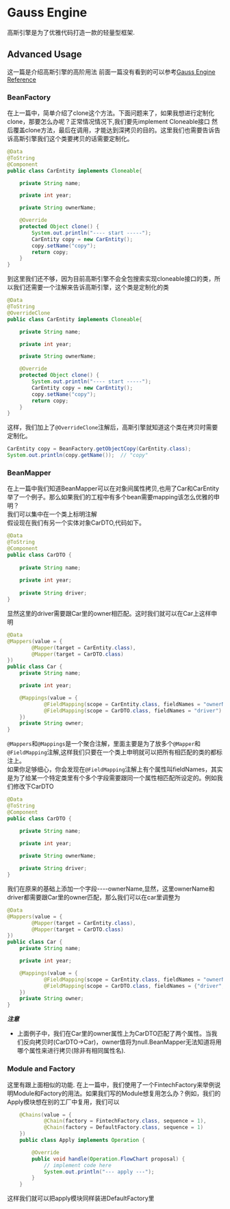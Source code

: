 # Gauss Engine
高斯引擎是为了优雅代码打造一款的轻量型框架. 
## Advanced Usage
这一篇是介绍高斯引擎的高阶用法
前面一篇没有看到的可以参考[Gauss Engine Reference](https://github.com/fenix-Lee/gauss-framework)  
### BeanFactory
在上一篇中，简单介绍了clone这个方法。下面问题来了，如果我想进行定制化clone，那要怎么办呢？正常情况情况下,我们要先implement Cloneable接口 然后覆盖clone方法，最后在调用，才能达到深拷贝的目的。这里我们也需要告诉告诉高斯引擎我们这个类要拷贝的话需要定制化。
```java
@Data
@ToString
@Component
public class CarEntity implements Cloneable{

    private String name;

    private int year;

    private String ownerName;

    @Override
    protected Object clone() {
        System.out.println("---- start -----");
        CarEntity copy = new CarEntity();
        copy.setName("copy");
        return copy;
    }
}
```
到这里我们还不够，因为目前高斯引擎不会全包搜索实现cloneable接口的类，所以我们还需要一个注解来告诉高斯引擎，这个类是定制化的类
```java
@Data
@ToString
@OverrideClone
public class CarEntity implements Cloneable{

    private String name;

    private int year;

    private String ownerName;

    @Override
    protected Object clone() {
        System.out.println("---- start -----");
        CarEntity copy = new CarEntity();
        copy.setName("copy");
        return copy;
    }
}
```
这样，我们加上了```@OverrideClone```注解后，高斯引擎就知道这个类在拷贝时需要定制化。
```java
CarEntity copy = BeanFactory.getObjectCopy(CarEntity.class);
System.out.println(copy.getName());  // "copy"
```
### BeanMapper
在上一篇中我们知道BeanMapper可以在对象间属性拷贝,也用了Car和CarEntity举了一个例子。那么如果我们的工程中有多个bean需要mapping该怎么优雅的申明？  
我们可以集中在一个类上标明注解   
假设现在我们有另一个实体对象CarDTO,代码如下。
```java
@Data
@ToString
@Component
public class CarDTO {
    
    private String name;
    
    private int year;
    
    private String driver;
}
```
显然这里的driver需要跟Car里的owner相匹配。这时我们就可以在Car上这样申明
```java
@Data
@Mappers(value = {
        @Mapper(target = CarEntity.class),
        @Mapper(target = CarDTO.class)
})
public class Car {
    private String name;

    private int year;

    @Mappings(value = {
            @FieldMapping(scope = CarEntity.class, fieldNames = "ownerName"),
            @FieldMapping(scope = CarDTO.class, fieldNames = "driver")
    })
    private String owner;
}
```
```@Mappers```和```@Mappings```是一个聚合注解，里面主要是为了放多个```@Mapper```和```@FieldMapping```注解,这样我们只要在一个类上申明就可以把所有相匹配的类的都标注上。   
如果你足够细心，你会发现在```@FieldMapping```注解上有个属性叫fieldNames，其实是为了给某一个特定类里有个多个字段需要跟同一个属性相匹配所设定的。例如我们修改下CarDTO
```java
@Data
@ToString
@Component
public class CarDTO {

    private String name;

    private int year;
    
    private String ownerName;

    private String driver;
}
```
我们在原来的基础上添加一个字段----ownerName,显然，这里ownerName和driver都需要跟Car里的owner匹配，那么我们可以在car里调整为
```java
@Data
@Mappers(value = {
        @Mapper(target = CarEntity.class),
        @Mapper(target = CarDTO.class)
})
public class Car {
    private String name;

    private int year;

    @Mappings(value = {
            @FieldMapping(scope = CarEntity.class, fieldNames = "ownerName"),
            @FieldMapping(scope = CarDTO.class, fieldNames = {"driver", "ownerName"})
    })
    private String owner;
}
```
***注意***
- 上面例子中，我们在Car里的owner属性上为CarDTO匹配了两个属性。当我们反向拷贝时(CarDTO->Car)，owner值将为null.BeanMapper无法知道将用哪个属性来进行拷贝(除非有相同属性名). 
### Module and Factory
这里有跟上面相似的功能. 
在上一篇中，我们使用了一个FintechFactory来举例说明Module和Factory的用法。如果我们写的Module想复用怎么办？例如，我们的Apply模块想在别的工厂中复用，我们可以
```java
    @Chains(value = {
            @Chain(factory = FintechFactory.class, sequence = 1),
            @Chain(factory = DefaultFactory.class, sequence = 1)
    })
    public class Apply implements Operation {

        @Override
        public void handle(Operation.FlowChart proposal) {
            // implement code here
            System.out.println("--- apply ---");
        }
    }
```
这样我们就可以把apply模块同样装进DefaultFactory里